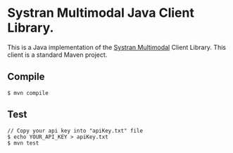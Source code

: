 # Systran Multimodal Java Client Library.
This is a Java implementation of the [Systran Multimodal](https://api-platform-stag.systran.net/reference/multimodal) Client Library.
This client is a standard Maven project.

## Compile

```
$ mvn compile
```

## Test

```
// Copy your api key into "apiKey.txt" file
$ echo YOUR_API_KEY > apiKey.txt
$ mvn test
```
